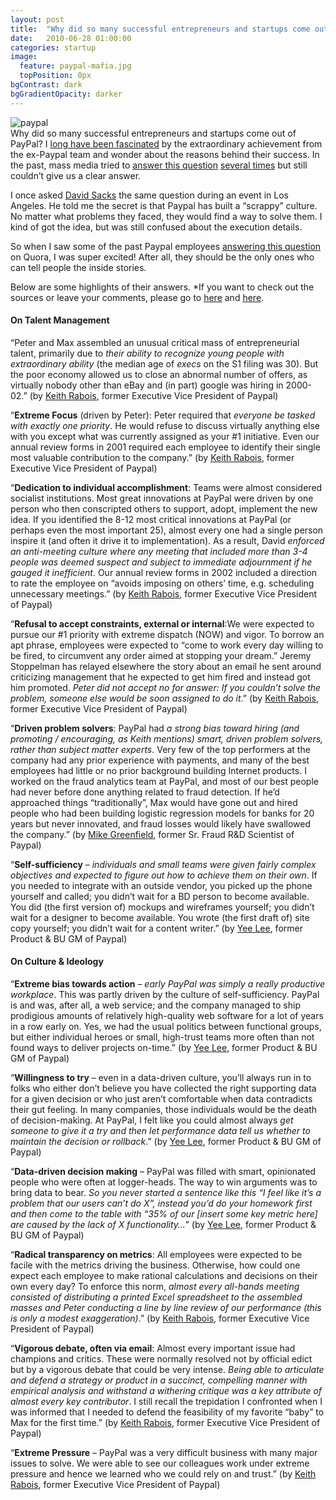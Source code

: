 ```yaml
---
layout: post
title:  "Why did so many successful entrepreneurs and startups come out of PayPal? Answered by Insiders"
date:   2010-06-28 01:00:00
categories: startup
image:
  feature: paypal-mafia.jpg
  topPosition: 0px
bgContrast: dark
bgGradientOpacity: darker
---
```


![](http://blog.primitus.com/wp-content/uploads/2010/06/paypal.png "paypal")  
Why did so many successful entrepreneurs and startups come out of PayPal? I [long have been fascinated](http://aneverendingdream.com/2007/12/29/google-mafia-vs-paypal-mafia/) by the extraordinary achievement from the ex-Paypal team and wonder about the reasons behind their success. In the past, mass media tried to [answer this question](http://money.cnn.com/2007/11/13/magazines/fortune/paypal_mafia.fortune/index.htm) [several times](http://www.inc.com/magazine/20071201/entrepreneur-of-the-year-elon-musk.html) but still couldn’t give us a clear answer.

I once asked [David Sacks](http://en.wikipedia.org/wiki/David_O._Sacks) the same question during an event in Los Angeles. He told me the secret is that Paypal has built a “scrappy” culture. No matter what problems they faced, they would find a way to solve them. I kind of got the idea, but was still confused about the execution details.

So when I saw some of the past Paypal employees [answering this question](http://www.quora.com/Why-did-so-many-successful-entrepreneurs-and-startups-come-out-of-PayPal) on Quora, I was super excited! After all, they should be the only ones who can tell people the inside stories.

Below are some highlights of their answers. *If you want to check out the sources or leave your comments, please go to [here](http://www.quora.com/Why-did-so-many-successful-entrepreneurs-and-startups-come-out-of-PayPal) and [here](http://www.quora.com/What-strong-beliefs-on-culture-for-entrepreneurialism-did-Peter-Max-David-have-at-PayPal).

#### On Talent Management

“Peter and Max assembled an unusual critical mass of entrepreneurial talent, primarily due to _their ability to recognize young people with extraordinary ability_ (the median age of *execs* on the S1 filing was 30). But the poor economy allowed us to close an abnormal number of offers, as virtually nobody other than eBay and (in part) google was hiring in 2000-02.” (by [Keith Rabois](http://www.quora.com/Keith-Rabois), former Executive Vice President of Paypal)

“**Extreme Focus** (driven by Peter): Peter required that _everyone be tasked with exactly one priority_. He would refuse to discuss virtually anything else with you except what was currently assigned as your #1 initiative. Even our annual review forms in 2001 required each employee to identify their single most valuable contribution to the company.” (by [Keith Rabois](http://www.quora.com/Keith-Rabois), former Executive Vice President of Paypal)

“**Dedication to individual accomplishment**: Teams were almost considered socialist institutions. Most great innovations at PayPal were driven by one person who then conscripted others to support, adopt, implement the new idea. If you identified the 8-12 most critical innovations at PayPal (or perhaps even the most important 25), almost every one had a single person inspire it (and often it drive it to implementation). As a result, David _enforced an anti-meeting culture where any meeting that included more than 3-4 people was deemed suspect and subject to immediate adjournment if he gauged it inefficient_. Our annual review forms in 2002 included a direction to rate the employee on “avoids imposing on others’ time, e.g. scheduling unnecessary meetings.” (by [Keith Rabois](http://www.quora.com/Keith-Rabois), former Executive Vice President of Paypal)

“**Refusal to accept constraints, external or internal**:We were expected to pursue our #1 priority with extreme dispatch (NOW) and vigor. To borrow an apt phrase, employees were expected to “come to work every day willing to be fired, to circumvent any order aimed at stopping your dream.” Jeremy Stoppelman has relayed elsewhere the story about an email he sent around criticizing management that he expected to get him fired and instead got him promoted. _Peter did not accept no for answer: If you couldn’t solve the problem, someone else would be soon assigned to do it_.” (by [Keith Rabois](http://www.quora.com/Keith-Rabois), former Executive Vice President of Paypal)

“**Driven problem solvers**: PayPal had _a strong bias toward hiring (and promoting / encouraging, as Keith mentions) smart, driven problem solvers, rather than subject matter experts_. Very few of the top performers at the company had any prior experience with payments, and many of the best employees had little or no prior background building Internet products. I worked on the fraud analytics team at PayPal, and most of our best people had never before done anything related to fraud detection. If he’d approached things “traditionally”, Max would have gone out and hired people who had been building logistic regression models for banks for 20 years but never innovated, and fraud losses would likely have swallowed the company.” (by [Mike Greenfield](http://www.quora.com/Mike-Greenfield), former Sr. Fraud R&D Scientist of Paypal)

“**Self-sufficiency** – _individuals and small teams were given fairly complex objectives and expected to figure out how to achieve them on their own_. If you needed to integrate with an outside vendor, you picked up the phone yourself and called; you didn’t wait for a BD person to become available. You did (the first version of) mockups and wireframes yourself; you didn’t wait for a designer to become available. You wrote (the first draft of) site copy yourself; you didn’t wait for a content writer.” (by [Yee Lee](http://www.quora.com/Yee-Lee), former Product & BU GM of Paypal)

#### On Culture & Ideology

“**Extreme bias towards action** – _early PayPal was simply a really *productive* workplace_. This was partly driven by the culture of self-sufficiency. PayPal is and was, after all, a web service; and the company managed to ship prodigious amounts of relatively high-quality web software for a lot of years in a row early on. Yes, we had the usual politics between functional groups, but either individual heroes or small, high-trust teams more often than not found ways to deliver projects on-time.” (by [Yee Lee](http://www.quora.com/Yee-Lee), former Product & BU GM of Paypal)

“**Willingness to try** – even in a data-driven culture, you’ll always run in to folks who either don’t believe you have collected the right supporting data for a given decision or who just aren’t comfortable when data contradicts their gut feeling. In many companies, those individuals would be the death of decision-making. At PayPal, I felt like you could almost always _get someone to give it a *try* and then let performance data tell us whether to maintain the decision or rollback_.” (by [Yee Lee](http://www.quora.com/Yee-Lee), former Product & BU GM of Paypal)

“**Data-driven decision making** – PayPal was filled with smart, opinionated people who were often at logger-heads. The way to win arguments was to bring data to bear. _So you never started a sentence like this “I feel like it’s a problem that our users can’t do X”, instead you’d do your homework first and then come to the table with “35% of our [insert some key metric here] are caused by the lack of X functionality…_” (by [Yee Lee](http://www.quora.com/Yee-Lee), former Product & BU GM of Paypal)

“**Radical transparency on metrics**: All employees were expected to be facile with the metrics driving the business. Otherwise, how could one expect each employee to make rational calculations and decisions on their own every day? To enforce this norm, _almost every all-hands meeting consisted of distributing a printed Excel spreadsheet to the assembled masses and Peter conducting a line by line review of our performance (this is only a modest exaggeration)_.” (by [Keith Rabois](http://www.quora.com/Keith-Rabois), former Executive Vice President of Paypal)

“**Vigorous debate, often via email**: Almost every important issue had champions and critics. These were normally resolved not by official edict but by a vigorous debate that could be very intense. _Being able to articulate and defend a strategy or product in a succinct, compelling manner with empirical analysis and withstand a withering critique was a key attribute of almost every key contributor_. I still recall the trepidation I confronted when I was informed that I needed to defend the feasibility of my favorite “baby” to Max for the first time.” (by [Keith Rabois](http://www.quora.com/Keith-Rabois), former Executive Vice President of Paypal)

“**Extreme Pressure** – PayPal was a very difficult business with many major issues to solve. We were able to see our colleagues work under extreme pressure and hence we learned who we could rely on and trust.” (by [Keith Rabois](http://www.quora.com/Keith-Rabois), former Executive Vice President of Paypal)
